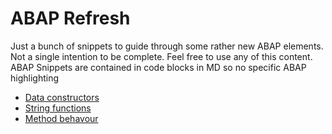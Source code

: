 # ABAP Refresh

Just a bunch of snippets to guide through some rather new ABAP elements.
Not a single intention to be complete. Feel free to use any of this content. 
ABAP Snippets are contained in code blocks in MD so no specific ABAP highlighting

- [Data constructors](data-constructor.md)
- [String functions](string-functions.md)
- [Method behavour](method-behaviour.md)
